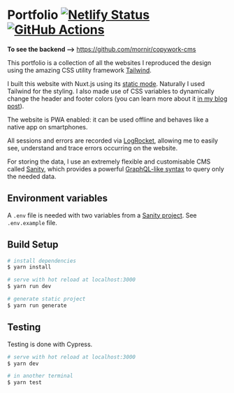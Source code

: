 # Portfolio [![Netlify Status](https://api.netlify.com/api/v1/badges/eeec1609-923c-4ac8-9822-a4661b2c8953/deploy-status)](https://app.netlify.com/sites/copywork/deploys) [![GitHub Actions](https://github.com/mornir/copywork-portfolio/workflows/End-to-end%20tests/badge.svg)](https://github.com/mornir/copywork-portfolio/actions) 

**To see the backend -->** https://github.com/mornir/copywork-cms

This portfolio is a collection of all the websites I reproduced the design using the amazing CSS utility framework [Tailwind](https://tailwindcss.com/docs/what-is-tailwind/).

I built this website with Nuxt.js using its [static mode](https://nuxtjs.org/guide/#static-generated-pre-rendering-). Naturally I used Tailwind for the styling. I also made use of CSS variables to dynamically change the header and footer colors (you can learn more about it [in my blog post](https://dev.to/mornir/css-variables-are-great-1k4l)).

The website is PWA enabled: it can be used offline and behaves like a native app on smartphones.

All sessions and errors are recorded via [LogRocket](https://logrocket.com/), allowing me to easily see, understand and trace errors occurring on the website.

For storing the data, I use an extremely flexible and customisable CMS called [Sanity](https://www.sanity.io/), which provides a powerful [GraphQL-like syntax](https://groq.dev/) to query only the needed data.

## Environment variables

A `.env` file is needed with two variables from a [Sanity project](https://www.sanity.io/pricing). See `.env.example` file.

## Build Setup

```bash
# install dependencies
$ yarn install

# serve with hot reload at localhost:3000
$ yarn run dev

# generate static project
$ yarn run generate
```

## Testing
Testing is done with Cypress.

```bash
# serve with hot reload at localhost:3000
$ yarn dev

# in another terminal
$ yarn test
```
